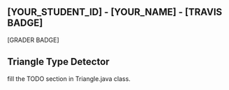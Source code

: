 ## [YOUR_STUDENT_ID] - [YOUR_NAME] - [TRAVIS BADGE]

[GRADER BADGE]

## Triangle Type Detector
fill the TODO section in Triangle.java class.
